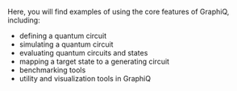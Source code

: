 Here, you will find examples of using the core features of GraphiQ, including:

* defining a quantum circuit
* simulating a quantum circuit
* evaluating quantum circuits and states
* mapping a target state to a generating circuit
* benchmarking tools
* utility and visualization tools in GraphiQ